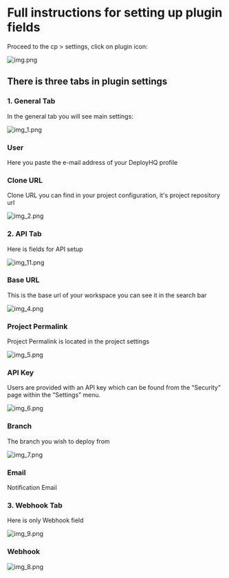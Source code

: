 # Full instructions for setting up plugin fields
 Proceed to the cp > settings, click on plugin icon:

![img.png](img.png)

## There is three tabs in plugin settings

### 1. General Tab
In the general tab you will see main settings:

![img_1.png](img_1.png)

### User
Here you paste the e-mail address of your DeployHQ profile

### Clone URL
Clone URL you can find in your project configuration, it's project repository url

![img_2.png](img_2.png)

### 2. API Tab
Here is fields for API setup

![img_11.png](img_11.png)

### Base URL
This is the base url of your workspace you can see it in the search bar

![img_4.png](img_4.png)

### Project Permalink
Project Permalink is located in the project settings

![img_5.png](img_5.png)

### API Key
Users are provided with an API key which can be found from the “Security” page within the “Settings” menu.

![img_6.png](img_6.png)

### Branch
The branch you wish to deploy from

![img_7.png](img_7.png)

### Email
Notification Email

### 3. Webhook Tab
Here is only Webhook field

![img_9.png](img_9.png)

### Webhook

![img_8.png](img_8.png)
